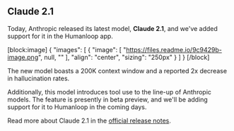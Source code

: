 ## Claude 2.1

Today, Anthropic released its latest model, **Claude 2.1**, and we've added support for it in the Humanloop app.

[block:image]
{
  "images": [
    {
      "image": [
        "https://files.readme.io/9c9429b-image.png",
        null,
        ""
      ],
      "align": "center",
      "sizing": "250px"
    }
  ]
}
[/block]


The new model boasts a 200K context window and a reported 2x decrease in hallucination rates.

Additionally, this model introduces tool use to the line-up of Anthropic models. The feature is presently in beta preview, and we'll be adding support for it to Humanloop in the coming days.

Read more about Claude 2.1 in the [official release notes](https://www.anthropic.com/index/claude-2-1).
